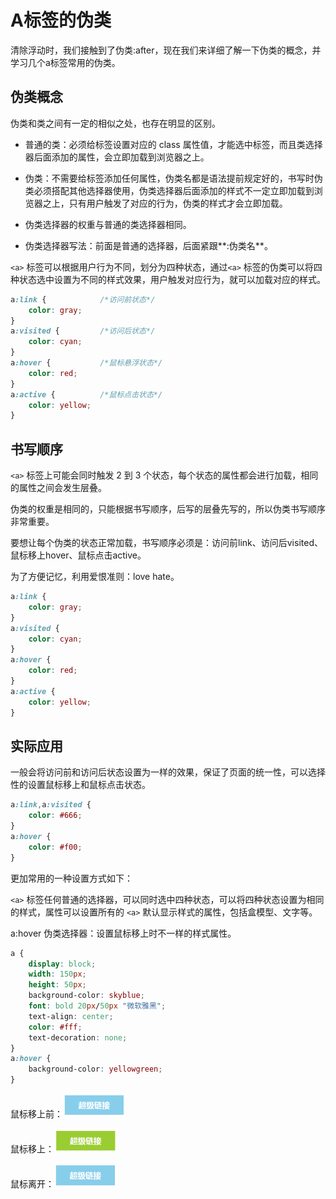 # A标签的伪类
清除浮动时，我们接触到了伪类:after，现在我们来详细了解一下伪类的概念，并学习几个a标签常用的伪类。

## 伪类概念
伪类和类之间有一定的相似之处，也存在明显的区别。

- 普通的类：必须给标签设置对应的 class 属性值，才能选中标签，而且类选择器后面添加的属性，会立即加载到浏览器之上。

- 伪类：不需要给标签添加任何属性，伪类名都是语法提前规定好的，书写时伪类必须搭配其他选择器使用，伪类选择器后面添加的样式不一定立即加载到浏览器之上，只有用户触发了对应的行为，伪类的样式才会立即加载。

- 伪类选择器的权重与普通的类选择器相同。

- 伪类选择器写法：前面是普通的选择器，后面紧跟**:伪类名**。

`<a>` 标签可以根据用户行为不同，划分为四种状态，通过`<a>` 标签的伪类可以将四种状态选中设置为不同的样式效果，用户触发对应行为，就可以加载对应的样式。

```css
a:link { 			/*访问前状态*/
    color: gray;
}
a:visited { 		/*访问后状态*/ 
    color: cyan; 
}
a:hover { 			/*鼠标悬浮状态*/ 
    color: red;
}
a:active { 			/*鼠标点击状态*/ 
    color: yellow; 
}
```

## 书写顺序
`<a>` 标签上可能会同时触发 2 到 3 个状态，每个状态的属性都会进行加载，相同的属性之间会发生层叠。

伪类的权重是相同的，只能根据书写顺序，后写的层叠先写的，所以伪类书写顺序非常重要。

要想让每个伪类的状态正常加载，书写顺序必须是：访问前link、访问后visited、鼠标移上hover、鼠标点击active。

为了方便记忆，利用爱恨准则：love hate。

```css
a:link { 			
    color: gray;
}
a:visited { 		
    color: cyan; 
}
a:hover { 			
    color: red;
}
a:active { 			
    color: yellow; 
}
```

## 实际应用
一般会将访问前和访问后状态设置为一样的效果，保证了页面的统一性，可以选择性的设置鼠标移上和鼠标点击状态。
```css
a:link,a:visited { 
    color: #666; 
}
a:hover { 
    color: #f00; 
}
```

更加常用的一种设置方式如下：

`<a>` 标签任何普通的选择器，可以同时选中四种状态，可以将四种状态设置为相同的样式，属性可以设置所有的 `<a>` 默认显示样式的属性，包括盒模型、文字等。

a:hover 伪类选择器：设置鼠标移上时不一样的样式属性。
```css
a {
    display: block; 
    width: 150px; 
    height: 50px; 
    background‐color: skyblue;
    font: bold 20px/50px "微软雅黑";
    text‐align: center; 
    color: #fff; 
    text‐decoration: none; 
}
a:hover { 
    background‐color: yellowgreen; 
}
```

鼠标移上前：<img src="/images/css/062.png" style="width: 20%; display: inline-block; margin: 0 ;">

鼠标移上：<img src="/images/css/063.png" style="width: 20%; display: inline-block; margin: 0 ;">

鼠标离开：<img src="/images/css/062.png" style="width: 20%; display: inline-block; margin: 0 ;">